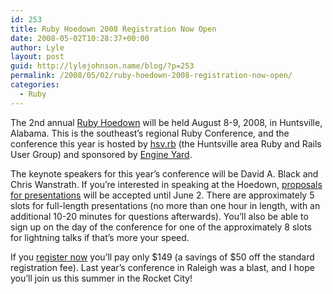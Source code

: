 ```yaml
---
id: 253
title: Ruby Hoedown 2008 Registration Now Open
date: 2008-05-02T10:28:37+00:00
author: Lyle
layout: post
guid: http://lylejohnson.name/blog/?p=253
permalink: /2008/05/02/ruby-hoedown-2008-registration-now-open/
categories:
  - Ruby
---
```

The 2nd annual [Ruby Hoedown](http://www.rubyhoedown.com/) will be held August 8-9, 2008, in Huntsville, Alabama. This is the southeast&#8217;s regional Ruby Conference, and the conference this year is hosted by [hsv.rb](http://groups.google.com/group/hsvrb) (the Huntsville area Ruby and Rails User Group) and sponsored by [Engine Yard](http://www.engineyard.com/). 

The keynote speakers for this year&#8217;s conference will be David A. Black and Chris Wanstrath. If you&#8217;re interested in speaking at the Hoedown, [proposals for presentations](http://www.rubyhoedown.com/cfp.html) will be accepted until June 2. There are approximately 5 slots for full-length presentations (no more than one hour in length, with an additional 10-20 minutes for questions afterwards). You&#8217;ll also be able to sign up on the day of the conference for one of the approximately 8 slots for lightning talks if that&#8217;s more your speed.

If you [register now](http://rubyhoedown.eventwax.com/ruby-hoedown-2008/register) you&#8217;ll pay only $149 (a savings of $50 off the standard registration fee). Last year&#8217;s conference in Raleigh was a blast, and I hope you&#8217;ll join us this summer in the Rocket City!